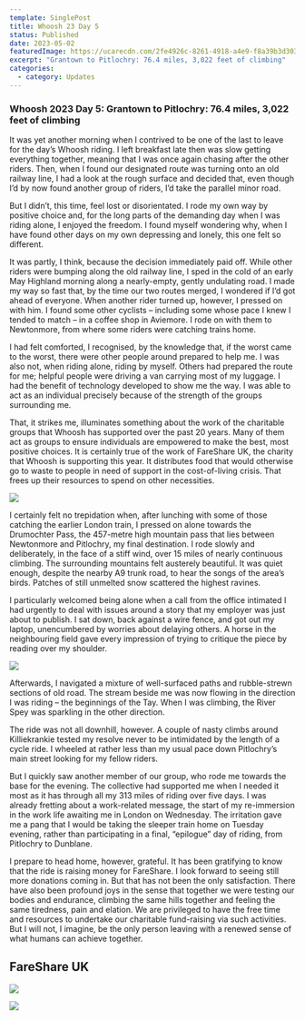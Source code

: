 ```yaml
---
template: SinglePost
title: Whoosh 23 Day 5
status: Published
date: 2023-05-02
featuredImage: https://ucarecdn.com/2fe4926c-8261-4918-a4e9-f8a39b3d3030/-/crop/2309x916/0,0/-/preview/
excerpt: "Grantown to Pitlochry: 76.4 miles, 3,022 feet of climbing"
categories:
  - category: Updates
---
```

### Whoosh 2023 Day 5: Grantown to Pitlochry: 76.4 miles, 3,022 feet of climbing

It was yet another morning when I contrived to be one of the last to leave for the day’s Whoosh riding. I left breakfast late then was slow getting everything together, meaning that I was once again chasing after the other riders. Then, when I found our designated route was turning onto an old railway line, I had a look at the rough surface and decided that, even though I’d by now found another group of riders, I’d take the parallel minor road.

But I didn’t, this time, feel lost or disorientated. I rode my own way by positive choice and, for the long parts of the demanding day when I was riding alone, I enjoyed the freedom. I found myself wondering why, when I have found other days on my own depressing and lonely, this one felt so different.

It was partly, I think, because the decision immediately paid off. While other riders were bumping along the old railway line, I sped in the cold of an early May Highland morning along a nearly-empty, gently undulating road. I made my way so fast that, by the time our two routes merged, I wondered if I’d got ahead of everyone. When another rider turned up, however, I pressed on with him. I found some other cyclists – including some whose pace I knew I tended to match – in a coffee shop in Aviemore. I rode on with them to Newtonmore, from where some riders were catching trains home.

I had felt comforted, I recognised, by the knowledge that, if the worst came to the worst, there were other people around prepared to help me. I was also not, when riding alone, riding by myself. Others had prepared the route for me; helpful people were driving a van carrying most of my luggage. I had the benefit of technology developed to show me the way. I was able to act as an individual precisely because of the strength of the groups surrounding me.

That, it strikes me, illuminates something about the work of the charitable groups that Whoosh has supported over the past 20 years. Many of them act as groups to ensure individuals are empowered to make the best, most positive choices. It is certainly true of the work of FareShare UK, the charity that Whoosh is supporting this year. It distributes food that would otherwise go to waste to people in need of support in the cost-of-living crisis. That frees up their resources to spend on other necessities.

![](https://ucarecdn.com/7058bdee-eaf5-4147-94fd-77c1a24b6a46/-/crop/1392x1595/340,30/-/preview/)

I certainly felt no trepidation when, after lunching with some of those catching the earlier London train, I pressed on alone towards the Drumochter Pass, the 457-metre high mountain pass that lies between Newtonmore and Pitlochry, my final destination. I rode slowly and deliberately, in the face of a stiff wind, over 15 miles of nearly continuous climbing. The surrounding mountains felt austerely beautiful. It was quiet enough, despite the nearby A9 trunk road, to hear the songs of the area’s birds. Patches of still unmelted snow scattered the highest ravines.

I particularly welcomed being alone when a call from the office intimated I had urgently to deal with issues around a story that my employer was just about to publish. I sat down, back against a wire fence, and got out my laptop, unencumbered by worries about delaying others. A horse in the neighbouring field gave every impression of trying to critique the piece by reading over my shoulder.

![](https://ucarecdn.com/2157f3dc-efd0-4f40-af04-999a688741fa/)

Afterwards, I navigated a mixture of well-surfaced paths and rubble-strewn sections of old road. The stream beside me was now flowing in the direction I was riding – the beginnings of the Tay. When I was climbing, the River Spey was sparkling in the other direction.

The ride was not all downhill, however. A couple of nasty climbs around Killiekrankie tested my resolve never to be intimidated by the length of a cycle ride. I wheeled at rather less than my usual pace down Pitlochry’s main street looking for my fellow riders.

But I quickly saw another member of our group, who rode me towards the base for the evening. The collective had supported me when I needed it most as it has through all my 313 miles of riding over five days. I was already fretting about a work-related message, the start of my re-immersion in the work life awaiting me in London on Wednesday. The irritation gave me a pang that I would be taking the sleeper train home on Tuesday evening, rather than participating in a final, “epilogue” day of riding, from Pitlochry to Dunblane.

I prepare to head home, however, grateful. It has been gratifying to know that the ride is raising money for FareShare. I look forward to seeing still more donations coming in. But that has not been the only satisfaction. There have also been profound joys in the sense that together we were testing our bodies and endurance, climbing the same hills together and feeling the same tiredness, pain and elation. We are privileged to have the free time and resources to undertake our charitable fund-raising via such activities. But I will not, I imagine, be the only person leaving with a renewed sense of what humans can achieve together.

## **FareShare UK**

[![](https://ucarecdn.com/5c5df97d-1118-4d17-8373-ff75e70f608a/)](https://donate.giveasyoulive.com/fundraising/whoosh2023)

![](https://ucarecdn.com/dfc43741-79d7-4cc0-85f2-e75d7eaf5a76/-/crop/1280x745/0,215/-/preview/)